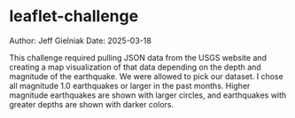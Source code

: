 # leaflet-challenge
Author: Jeff Gielniak
Date: 2025-03-18

This challenge required pulling JSON data from the USGS website and creating a map visualization of that data depending on the depth and magnitude of the earthquake.  We were allowed to pick our dataset.  I chose all magnitude 1.0 earthquakes or larger in the past months.  Higher magnitude earthquakes are shown with larger circles, and earthquakes with greater depths are shown with darker colors.